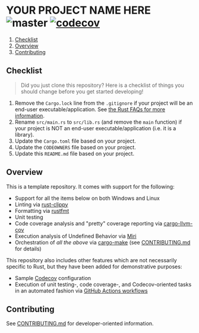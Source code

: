 # YOUR PROJECT NAME HERE ![master](https://github.com/cooperwalbrun/rust-template/workflows/master/badge.svg) [![codecov](https://codecov.io/gh/cooperwalbrun/rust-template/branch/master/graph/badge.svg?token=SFH1NL79H4)](https://codecov.io/gh/cooperwalbrun/rust-template)

1. [Checklist](#checklist)
2. [Overview](#overview)
3. [Contributing](#contributing)

## Checklist

>Did you just clone this repository? Here is a checklist of things you should change before you get
>started developing!

1. Remove the `Cargo.lock` line from the `.gitignore` if your project will be an end-user
   executable/application. See
   [the Rust FAQs for more information](https://doc.rust-lang.org/cargo/faq.html#why-do-binaries-have-cargolock-in-version-control-but-not-libraries).
2. Rename `src/main.rs` to `src/lib.rs` (and remove the `main` function) if your project is NOT an
   end-user executable/application (i.e. it is a library).
3. Update the `Cargo.toml` file based on your project.
4. Update the `CODEOWNERS` file based on your project.
5. Update this `README.md` file based on your project.

## Overview

This is a template repository. It comes with support for the following:

* Support for all the items below on both Windows and Linux
* Linting via [rust-clippy](https://github.com/rust-lang/rust-clippy)
* Formatting via [rustfmt](https://github.com/rust-lang/rustfmt)
* Unit testing
* Code coverage analysis and "pretty" coverage reporting via
  [cargo-llvm-cov](https://github.com/taiki-e/cargo-llvm-cov)
* Execution analysis of Undefined Behavior via [Miri](https://github.com/rust-lang/miri)
* Orchestration of *all the above* via [cargo-make](https://github.com/sagiegurari/cargo-make)
(see [CONTRIBUTING.md](CONTRIBUTING.md) for details)

This repository also includes other features which are not necessarily specific to Rust, but they
have been added for demonstrative purposes:

* Sample [Codecov](https://app.codecov.io) configuration
* Execution of unit testing-, code coverage-, and Codecov-oriented tasks in an automated fashion via
  [GitHub Actions workflows](https://docs.github.com/en/actions)

## Contributing

See [CONTRIBUTING.md](CONTRIBUTING.md) for developer-oriented information.

